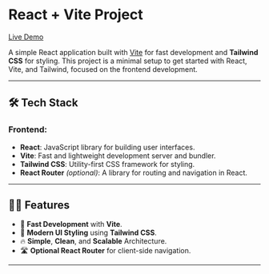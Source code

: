 # React + Vite Project

 

[Live Demo](https://cars-website-kcsn.vercel.app/)

A simple React application built with [Vite](https://vitejs.dev/) for fast development and **Tailwind CSS** for styling. This project is a minimal setup to get started with React, Vite, and Tailwind, focused on the frontend development.

---

## 🛠️ Tech Stack

### **Frontend**:
- **React**: JavaScript library for building user interfaces.
- **Vite**: Fast and lightweight development server and bundler.
- **Tailwind CSS**: Utility-first CSS framework for styling.
- **React Router** *(optional)*: A library for routing and navigation in React.

---

## 🧑‍💻 Features

- 🚀 **Fast Development** with **Vite**.
- 🎨 **Modern UI Styling** using **Tailwind CSS**.
- 🔥 **Simple**, **Clean**, and **Scalable** Architecture.
- 🛣️ **Optional React Router** for client-side navigation.

---

 
